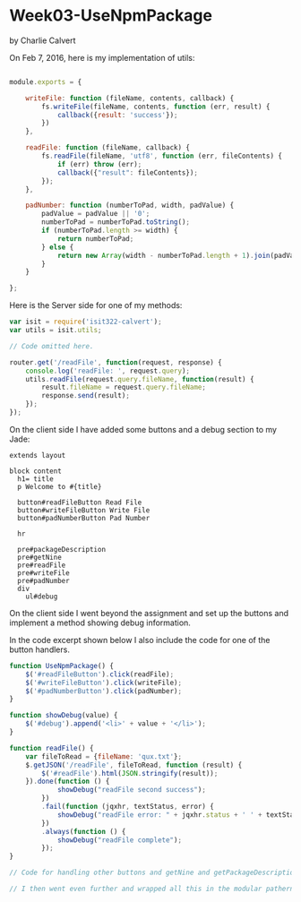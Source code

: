 # Week03-UseNpmPackage

by Charlie Calvert

On Feb 7, 2016, here is my implementation of utils:

```javascript

module.exports = {

    writeFile: function (fileName, contents, callback) {
        fs.writeFile(fileName, contents, function (err, result) {
            callback({result: 'success'});
        })
    },

    readFile: function (fileName, callback) {
        fs.readFile(fileName, 'utf8', function (err, fileContents) {
            if (err) throw (err);
            callback({"result": fileContents});
        });
    },

    padNumber: function (numberToPad, width, padValue) {
        padValue = padValue || '0';
        numberToPad = numberToPad.toString();
        if (numberToPad.length >= width) {
            return numberToPad;
        } else {
            return new Array(width - numberToPad.length + 1).join(padValue) + numberToPad;
        }
    }

};

```

Here is the Server side for one of my methods:

```javascript
var isit = require('isit322-calvert');
var utils = isit.utils;

// Code omitted here.

router.get('/readFile', function(request, response) {
    console.log('readFile: ', request.query);
    utils.readFile(request.query.fileName, function(result) {
        result.fileName = request.query.fileName;
        response.send(result);
    });
});
```

On the client side I have added some buttons and a debug section to my Jade:

```jade
extends layout

block content
  h1= title
  p Welcome to #{title}

  button#readFileButton Read File
  button#writeFileButton Write File
  button#padNumberButton Pad Number

  hr

  pre#packageDescription
  pre#getNine
  pre#readFile
  pre#writeFile
  pre#padNumber
  div
    ul#debug
```

On the client side I went beyond the assignment and set up the buttons and implement a method showing debug information. 

In the code excerpt shown below I also include the code for one of the button handlers.

```javascript
function UseNpmPackage() {
    $('#readFileButton').click(readFile);
    $('#writeFileButton').click(writeFile);
    $('#padNumberButton').click(padNumber);
}

function showDebug(value) {
    $('#debug').append('<li>' + value + '</li>');
}

function readFile() {
    var fileToRead = {fileName: 'qux.txt'};
    $.getJSON('/readFile', fileToRead, function (result) {
        $('#readFile').html(JSON.stringify(result));
    }).done(function () {
            showDebug("readFile second success");
        })
        .fail(function (jqxhr, textStatus, error) {
            showDebug("readFile error: " + jqxhr.status + ' ' + textStatus + ' ' + error);
        })
        .always(function () {
            showDebug("readFile complete");
        });
}

// Code for handling other buttons and getNine and getPackageDescription is omitted.

// I then went even further and wrapped all this in the modular pathern. 

```
